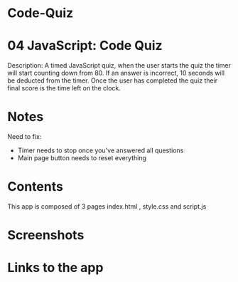 # Code-Quiz

# 04 JavaScript: Code Quiz
Description: A timed JavaScript quiz, when the user starts the quiz the timer will start counting down from 80. If an answer is incorrect, 10 seconds will be deducted from the timer.
Once the user has completed the quiz their final score is the time left on the clock.

# Notes
Need to fix:
- Timer needs to stop once you've answered all questions
- Main page button needs to reset everything

# Contents
This app is composed of 3 pages index.html , style.css and script.js


# Screenshots

# Links to the app
